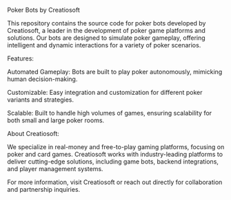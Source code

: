 Poker Bots by Creatiosoft

This repository contains the source code for poker bots developed by Creatiosoft, a leader in the development of poker game platforms and solutions. Our bots are designed to simulate poker gameplay, offering intelligent and dynamic interactions for a variety of poker scenarios.

Features:

Automated Gameplay: Bots are built to play poker autonomously, mimicking human decision-making.

Customizable: Easy integration and customization for different poker variants and strategies.

Scalable: Built to handle high volumes of games, ensuring scalability for both small and large poker rooms.

About Creatiosoft:

We specialize in real-money and free-to-play gaming platforms, focusing on poker and card games. Creatiosoft works with industry-leading platforms to deliver cutting-edge solutions, including game bots, backend integrations, and player management systems.

For more information, visit Creatiosoft or reach out directly for collaboration and partnership inquiries.

